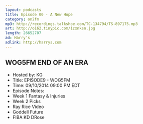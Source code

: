 ```yaml
---
layout: podcasts
title: Episode 00 - A New Hope
category: on2fm
mp3: http://recordings.talkshoe.com/TC-134794/TS-897175.mp3
art: http://oi62.tinypic.com/1zxnksn.jpg
length: 26652707
ad: Harry's
adlink: http://harrys.com
---
```


## WOG5FM END OF AN ERA

- Hosted by: KG
- Title: EPISODE9 - WOG5FM
- Time: 09/10/2014 09:00 PM EDT
- Episode Notes: 
- Week 1 Fantasy & Injuries 
- Week 2 Picks 
- Ray Rice Video
- Goddell Future 
- FIBA KD DRose
